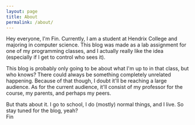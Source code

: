 ```yaml
---
layout: page
title: About
permalink: /about/
---
```


Hey everyone, I'm Fin. Currently, I am a student at Hendrix College and majoring in computer science. This blog was made as a lab assignment for one of my programming classes, and I actually really like the idea (especially if I get to control who sees it). 

This blog is probably only going to be about what I'm up to in that class, but who knows? There could always be something completely unrelated happening. Because of that though, I doubt it'll be reaching a large audience. As for the current audience, it'll consist of my professor for the course, my parents, and perhaps my peers.

But thats about it. I go to school, I do (mostly) normal things, and I live. So stay tuned for the blog, yeah?  
Fin
